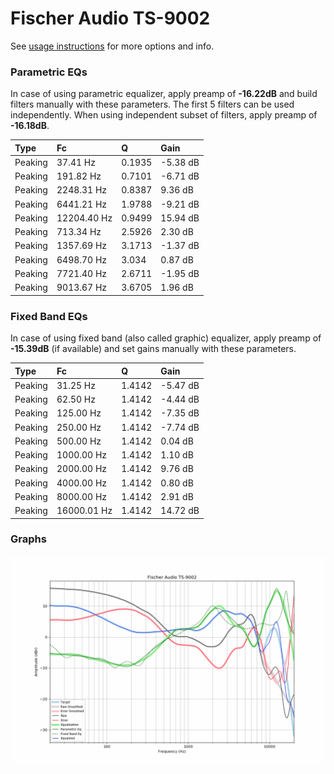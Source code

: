 # Fischer Audio TS-9002
See [usage instructions](https://github.com/jaakkopasanen/AutoEq#usage) for more options and info.

### Parametric EQs
In case of using parametric equalizer, apply preamp of **-16.22dB** and build filters manually
with these parameters. The first 5 filters can be used independently.
When using independent subset of filters, apply preamp of **-16.18dB**.

| Type    | Fc          |      Q | Gain     |
|:--------|:------------|:-------|:---------|
| Peaking | 37.41 Hz    | 0.1935 | -5.38 dB |
| Peaking | 191.82 Hz   | 0.7101 | -6.71 dB |
| Peaking | 2248.31 Hz  | 0.8387 | 9.36 dB  |
| Peaking | 6441.21 Hz  | 1.9788 | -9.21 dB |
| Peaking | 12204.40 Hz | 0.9499 | 15.94 dB |
| Peaking | 713.34 Hz   | 2.5926 | 2.30 dB  |
| Peaking | 1357.69 Hz  | 3.1713 | -1.37 dB |
| Peaking | 6498.70 Hz  | 3.034  | 0.87 dB  |
| Peaking | 7721.40 Hz  | 2.6711 | -1.95 dB |
| Peaking | 9013.67 Hz  | 3.6705 | 1.96 dB  |

### Fixed Band EQs
In case of using fixed band (also called graphic) equalizer, apply preamp of **-15.39dB**
(if available) and set gains manually with these parameters.

| Type    | Fc          |      Q | Gain     |
|:--------|:------------|:-------|:---------|
| Peaking | 31.25 Hz    | 1.4142 | -5.47 dB |
| Peaking | 62.50 Hz    | 1.4142 | -4.44 dB |
| Peaking | 125.00 Hz   | 1.4142 | -7.35 dB |
| Peaking | 250.00 Hz   | 1.4142 | -7.74 dB |
| Peaking | 500.00 Hz   | 1.4142 | 0.04 dB  |
| Peaking | 1000.00 Hz  | 1.4142 | 1.10 dB  |
| Peaking | 2000.00 Hz  | 1.4142 | 9.76 dB  |
| Peaking | 4000.00 Hz  | 1.4142 | 0.80 dB  |
| Peaking | 8000.00 Hz  | 1.4142 | 2.91 dB  |
| Peaking | 16000.01 Hz | 1.4142 | 14.72 dB |

### Graphs
![](./Fischer%20Audio%20TS-9002.png)